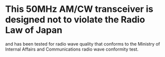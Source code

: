 # This 50MHz AM/CW transceiver is designed not to violate the Radio Law of Japan
and has been tested for radio wave quality that conforms to the Ministry of Internal Affairs and Communications radio wave conformity test.
